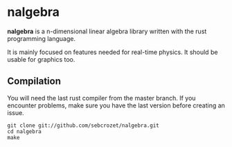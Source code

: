 nalgebra
========

**nalgebra** is a n-dimensional linear algebra library written with the rust
programming language.


It is mainly focused on features needed for real-time physics. It should be
usable for graphics too.

## Compilation
You will need the last rust compiler from the master branch.
If you encounter problems, make sure you have the last version before creating an issue.

    git clone git://github.com/sebcrozet/nalgebra.git
    cd nalgebra
    make

